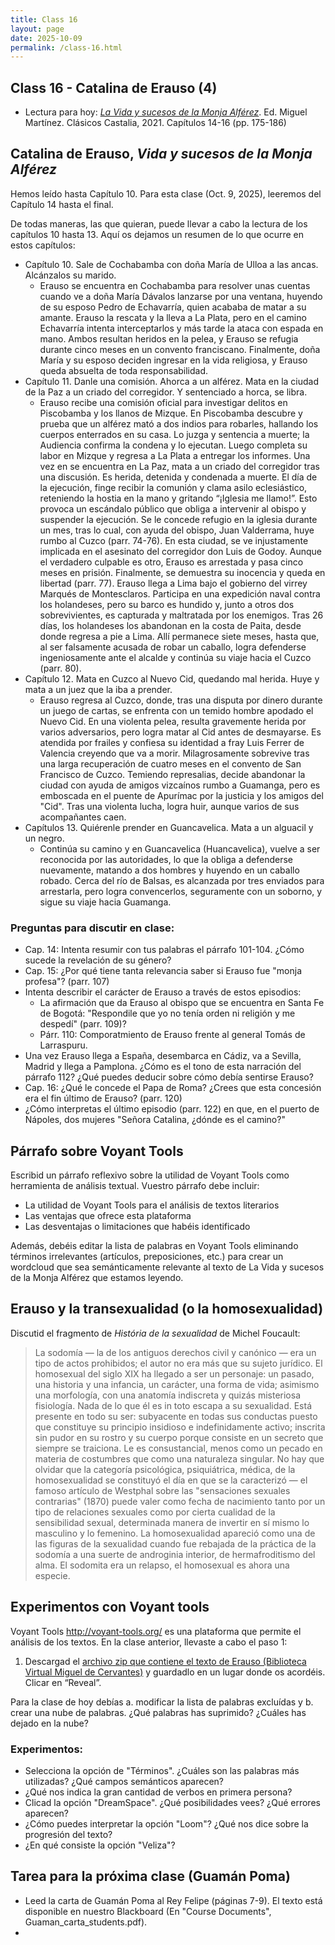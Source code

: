 ```yaml
---
title: Class 16
layout: page
date: 2025-10-09
permalink: /class-16.html
---
```


## Class 16 - Catalina de Erauso (4)

- Lectura para hoy: [*La Vida y sucesos de la Monja Alférez*](https://www.courses.miami.edu/ultra/courses/_665635_1/cl/outline). Ed. Miguel Martínez. Clásicos Castalia, 2021. Capítulos 14-16 (pp. 175-186)

## Catalina de Erauso, *Vida y sucesos de la Monja Alférez*

Hemos leído hasta Capítulo 10. Para esta clase (Oct. 9, 2025), leeremos del Capítulo 14 hasta el final. 

De todas maneras, las que quieran, puede llevar a cabo la lectura de los capítulos 10 hasta 13. Aquí os dejamos un resumen de lo que ocurre en estos capítulos: 

- Capítulo 10. Sale de Cochabamba con doña María de Ulloa a las ancas. Alcánzalos su marido.
  * Erauso se encuentra en Cochabamba para resolver unas cuentas cuando ve a doña María Dávalos lanzarse por una ventana, huyendo de su esposo Pedro de Echavarría, quien acababa de matar a su amante. Erauso la rescata y la lleva a La Plata, pero en el camino Echavarría intenta interceptarlos y más tarde la ataca con espada en mano. Ambos resultan heridos en la pelea, y Erauso se refugia durante cinco meses en un convento franciscano. Finalmente, doña María y su esposo deciden ingresar en la vida religiosa, y Erauso queda absuelta de toda responsabilidad.
- Capítulo 11. Danle una comisión. Ahorca a un alférez. Mata en la ciudad de la Paz a un criado del corregidor. Y sentenciado a horca, se libra. 
  * Erauso recibe una comisión oficial para investigar delitos en Piscobamba y los llanos de Mizque. En Piscobamba descubre y prueba que un alférez mató a dos indios para robarles, hallando los cuerpos enterrados en su casa. Lo juzga y sentencia a muerte; la Audiencia confirma la condena y lo ejecutan. Luego completa su labor en Mizque y regresa a La Plata a entregar los informes. Una vez en se encuentra en La Paz, mata a un criado del corregidor tras una discusión. Es herida, detenida y condenada a muerte. El día de la ejecución, finge recibir la comunión y clama asilo eclesiástico, reteniendo la hostia en la mano y gritando “¡Iglesia me llamo!”. Esto provoca un escándalo público que obliga a intervenir al obispo y suspender la ejecución. Se le concede refugio en la iglesia durante un mes, tras lo cual, con ayuda del obispo, Juan Valderrama, huye rumbo al Cuzco (parr. 74-76). En esta ciudad, se ve injustamente implicada en el asesinato del corregidor don Luis de Godoy. Aunque el verdadero culpable es otro, Erauso es arrestada y pasa cinco meses en prisión. Finalmente, se demuestra su inocencia y queda en libertad (parr. 77). Erauso llega a Lima bajo el gobierno del virrey Marqués de Montesclaros. Participa en una expedición naval contra los holandeses, pero su barco es hundido y, junto a otros dos sobrevivientes, es capturada y maltratada por los enemigos. Tras 26 días, los holandeses los abandonan en la costa de Paita, desde donde regresa a pie a Lima. Allí permanece siete meses, hasta que, al ser falsamente acusada de robar un caballo, logra defenderse ingeniosamente ante el alcalde y continúa su viaje hacia el Cuzco (parr. 80). 
- Capítulo 12. Mata en Cuzco al Nuevo Cid, quedando mal herida. Huye y mata a un juez que la iba a prender.
  * Erauso regresa al Cuzco, donde, tras una disputa por dinero durante un juego de cartas, se enfrenta con un temido hombre apodado el Nuevo Cid. En una violenta pelea, resulta gravemente herida por varios adversarios, pero logra matar al Cid antes de desmayarse. Es atendida por frailes y confiesa su identidad a fray Luis Ferrer de Valencia creyendo que va a morir. Milagrosamente sobrevive tras una larga recuperación de cuatro meses en el convento de San Francisco de Cuzco. Temiendo represalias, decide abandonar la ciudad con ayuda de amigos vizcaínos rumbo a Guamanga, pero es emboscada en el puente de Apurímac por la justicia y los amigos del "Cid". Tras una violenta lucha, logra huir, aunque varios de sus acompañantes caen.
- Capítulos 13. Quiérenle prender en Guancavelica. Mata a un alguacil y un negro.
  * Continúa su camino y en Guancavelica (Huancavelica), vuelve a ser reconocida por las autoridades, lo que la obliga a defenderse nuevamente, matando a dos hombres y huyendo en un caballo robado. Cerca del río de Balsas, es alcanzada por tres enviados para arrestarla, pero logra convencerlos, seguramente con un soborno, y sigue su viaje hacia Guamanga.


### Preguntas para discutir en clase: 

- Cap. 14: Intenta resumir con tus palabras el párrafo 101-104. ¿Cómo sucede la revelación de su género?
- Cap. 15: ¿Por qué tiene tanta relevancia saber si Erauso fue "monja profesa"? (parr. 107)
- Intenta describir el carácter de Erauso a través de estos episodios:
  * La afirmación que da Erauso al obispo que se encuentra en Santa Fe de Bogotá: "Respondile que yo no tenía orden ni religión y me despedí" (parr. 109)?
  * Párr. 110: Comporatmiento de Erauso frente al general Tomás de Larraspuru. 
- Una vez Erauso llega a España, desembarca en Cádiz, va a Sevilla, Madrid y llega a Pamplona. ¿Cómo es el tono de esta narración del párrafo 112? ¿Qué puedes deducir sobre cómo debía sentirse Erauso?
- Cap. 16: ¿Qué le concede el Papa de Roma? ¿Crees que esta concesión era el fin último de Erauso? (parr. 120)
- ¿Cómo interpretas el último episodio (parr. 122) en que, en el puerto de Nápoles, dos mujeres "Señora Catalina, ¿dónde es el camino?"
  
## Párrafo sobre Voyant Tools
Escribid un párrafo reflexivo sobre la utilidad de Voyant Tools como herramienta de análisis textual. Vuestro párrafo debe incluir:

- La utilidad de Voyant Tools para el análisis de textos literarios
- Las ventajas que ofrece esta plataforma
- Las desventajas o limitaciones que habéis identificado

Además, debéis editar la lista de palabras en Voyant Tools eliminando términos irrelevantes (artículos, preposiciones, etc.) para crear un wordcloud que sea semánticamente relevante al texto de La Vida y sucesos de la Monja Alférez que estamos leyendo.

## Erauso y la transexualidad (o la homosexualidad)

Discutid el fragmento de *História de la sexualidad* de Michel Foucault:
> La sodomía — la de los antiguos derechos civil y canónico — era un tipo de actos prohibidos; el autor no era más que su sujeto jurídico. El homosexual del siglo XIX ha llegado a ser un personaje: un pasado, una historia y una infancia, un carácter, una forma de vida; asimismo una morfología, con una anatomía indiscreta y quizás misteriosa fisiología. Nada de lo que él es in toto escapa a su sexualidad. Está presente en todo su ser: subyacente en todas sus conductas puesto que constituye su principio insidioso e indefinidamente activo; inscrita sin pudor en su rostro y su cuerpo porque consiste en un secreto que siempre se traiciona. Le es consustancial, menos como un pecado en materia de costumbres que como una naturaleza singular. No hay que olvidar que la categoría psicológica, psiquiátrica, médica, de la homosexualidad se constituyó el día en que se la caracterizó — el famoso artículo de Westphal sobre las "sensaciones sexuales contrarias" (1870) puede valer como fecha de nacimiento tanto por un tipo de relaciones sexuales como por cierta cualidad de la sensibilidad sexual, determinada manera de invertir en sí mismo lo masculino y lo femenino. La homosexualidad apareció como una de las figuras de la sexualidad cuando fue rebajada de la práctica de la sodomía a una suerte de androginia interior, de hermafroditismo del alma. El sodomita era un relapso, el homosexual es ahora una especie. 


## Experimentos con Voyant tools 

Voyant Tools <http://voyant-tools.org/> es una plataforma que permite el análisis de los textos. En la clase anterior, llevaste a cabo el paso 1:  

1. Descargad el [archivo zip que contiene el texto de Erauso (Biblioteca Virtual Miguel de Cervantes)](https://github.com/dh-miami/SPA_410_Fall25/raw/refs/heads/main/_posts/Proyecto3_Erauso/Erauso.zip) y guardadlo en un lugar donde os acordéis. Clicar en “Reveal”.

Para la clase de hoy debías a. modificar la lista de palabras excluídas y b. crear una nube de palabras. ¿Qué palabras has suprimido? ¿Cuáles has dejado en la nube?


### Experimentos: 
- Selecciona la opción de "Términos". ¿Cuáles son las palabras más utilizadas? ¿Qué campos semánticos aparecen?
- ¿Qué nos indica la gran cantidad de verbos en primera persona?
- Clicad la opción "DreamSpace". ¿Qué posibilidades vees? ¿Qué errores aparecen?
- ¿Cómo puedes interpretar la opción "Loom"? ¿Qué nos dice sobre la progresión del texto?
- ¿En qué consiste la opción "Veliza"? 


## Tarea para la próxima clase (Guamán Poma)

- Leed la carta de Guamán Poma al Rey Felipe (páginas 7-9). El texto está disponible en nuestro Blackboard (En "Course Documents", Guaman_carta_students.pdf).
-  

